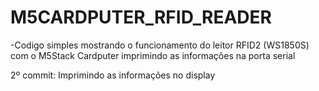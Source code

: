 # M5CARDPUTER_RFID_READER

-Codigo simples mostrando o funcionamento do leitor RFID2 (WS1850S) com o M5Stack Cardputer imprimindo as informações na porta serial

2º commit:
    Imprimindo as informações no display
